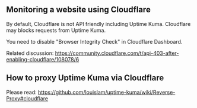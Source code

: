 ## Monitoring a website using Cloudflare

By default, Cloudflare is not API friendly including Uptime Kuma. Cloudflare may blocks requests from Uptime Kuma.

You need to disable "Browser Integrity Check" in Cloudflare Dashboard.

Related discussion: https://community.cloudflare.com/t/api-403-after-enabling-cloudflare/108078/6


## How to proxy Uptime Kuma via Cloudflare

Please read:
https://github.com/louislam/uptime-kuma/wiki/Reverse-Proxy#cloudflare